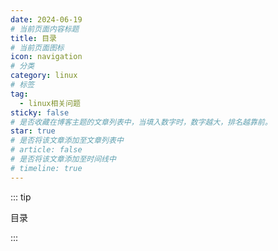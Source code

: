 ```yaml
---
date: 2024-06-19
# 当前页面内容标题
title: 目录
# 当前页面图标
icon: navigation
# 分类
category: linux
# 标签
tag:
  - linux相关问题
sticky: false
# 是否收藏在博客主题的文章列表中，当填入数字时，数字越大，排名越靠前。
star: true
# 是否将该文章添加至文章列表中
# article: false
# 是否将该文章添加至时间线中
# timeline: true
---
```

::: tip

目录

:::
<AutoCatalog />